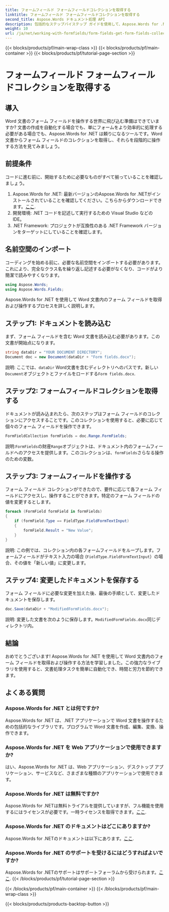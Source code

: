 ```yaml
---
title: フォームフィールド フォームフィールドコレクションを取得する
linktitle: フォームフィールド フォームフィールドコレクションを取得する
second_title: Aspose.Words ドキュメント処理 API
description: 包括的なステップバイステップ ガイドを使用して、Aspose.Words for .NET を使用して Word 文書内のフォーム フィールドを取得および操作する方法を学習します。
weight: 10
url: /ja/net/working-with-formfields/form-fields-get-form-fields-collection/
---
```


{{< blocks/products/pf/main-wrap-class >}}
{{< blocks/products/pf/main-container >}}
{{< blocks/products/pf/tutorial-page-section >}}

# フォームフィールド フォームフィールドコレクションを取得する

## 導入

Word 文書のフォーム フィールドを操作する世界に飛び込む準備はできていますか? 文書の作成を自動化する場合でも、単にフォームをより効率的に処理する必要がある場合でも、Aspose.Words for .NET は頼りになるツールです。Word 文書からフォーム フィールドのコレクションを取得し、それらを段階的に操作する方法を見てみましょう。

## 前提条件

コードに進む前に、開始するために必要なものがすべて揃っていることを確認しましょう。

1.  Aspose.Words for .NET: 最新バージョンのAspose.Words for .NETがインストールされていることを確認してください。こちらからダウンロードできます。[ここ](https://releases.aspose.com/words/net/).
2. 開発環境: .NET コードを記述して実行するための Visual Studio などの IDE。
3. .NET Framework: プロジェクトが互換性のある .NET Framework バージョンをターゲットにしていることを確認します。

## 名前空間のインポート

コーディングを始める前に、必要な名前空間をインポートする必要があります。これにより、完全なクラス名を繰り返し記述する必要がなくなり、コードがより簡潔で読みやすくなります。

```csharp
using Aspose.Words;
using Aspose.Words.Fields;
```

Aspose.Words for .NET を使用して Word 文書内のフォーム フィールドを取得および操作するプロセスを詳しく説明します。

## ステップ1: ドキュメントを読み込む

まず、フォーム フィールドを含む Word 文書を読み込む必要があります。この文書が開始点になります。

```csharp
string dataDir = "YOUR DOCUMENT DIRECTORY";
Document doc = new Document(dataDir + "Form fields.docx");
```

説明: ここでは、`dataDir` Word文書を含むディレクトリへのパスです。新しい`Document`オブジェクトとファイルをロードする`Form fields.docx`.

## ステップ2: フォームフィールドコレクションを取得する

ドキュメントが読み込まれたら、次のステップはフォーム フィールドのコレクションにアクセスすることです。このコレクションを使用すると、必要に応じて個々のフォーム フィールドを操作できます。

```csharp
FormFieldCollection formFields = doc.Range.FormFields;
```

説明:`FormFields`の財産`Range`オブジェクトは、ドキュメント内のフォームフィールドへのアクセスを提供します。このコレクションは、`formFields`さらなる操作のための変数。

## ステップ3: フォームフィールドを操作する

フォーム フィールド コレクションができたので、要件に応じて各フォーム フィールドにアクセスし、操作することができます。特定のフォーム フィールドの値を変更するとします。

```csharp
foreach (FormField formField in formFields)
{
    if (formField.Type == FieldType.FieldFormTextInput)
    {
        formField.Result = "New Value";
    }
}
```

説明: この例では、コレクション内の各フォームフィールドをループします。フォームフィールドがテキスト入力の場合 (`FieldType.FieldFormTextInput`）の場合、その値を「新しい値」に変更します。

## ステップ4: 変更したドキュメントを保存する

フォーム フィールドに必要な変更を加えた後、最後の手順として、変更したドキュメントを保存します。

```csharp
doc.Save(dataDir + "ModifiedFormFields.docx");
```

説明: 変更した文書を次のように保存します。`ModifiedFormFields.docx`同じディレクトリ内。

## 結論

おめでとうございます! Aspose.Words for .NET を使用して Word 文書内のフォーム フィールドを取得および操作する方法を学習しました。この強力なライブラリを使用すると、文書処理タスクを簡単に自動化でき、時間と労力を節約できます。

## よくある質問

### Aspose.Words for .NET とは何ですか?
Aspose.Words for .NET は、.NET アプリケーションで Word 文書を操作するための包括的なライブラリです。プログラムで Word 文書を作成、編集、変換、操作できます。

### Aspose.Words for .NET を Web アプリケーションで使用できますか?
はい、Aspose.Words for .NET は、Web アプリケーション、デスクトップ アプリケーション、サービスなど、さまざまな種類のアプリケーションで使用できます。

### Aspose.Words for .NET は無料ですか?
Aspose.Words for .NETは無料トライアルを提供していますが、フル機能を使用するにはライセンスが必要です。一時ライセンスを取得できます。[ここ](https://purchase.aspose.com/temporary-license/).

### Aspose.Words for .NET のドキュメントはどこにありますか?
 Aspose.Words for .NETのドキュメントは以下にあります。[ここ](https://reference.aspose.com/words/net/).

### Aspose.Words for .NET のサポートを受けるにはどうすればよいですか?
 Aspose.Words for .NETのサポートはサポートフォーラムから受けられます。[ここ](https://forum.aspose.com/c/words/8).
{{< /blocks/products/pf/tutorial-page-section >}}

{{< /blocks/products/pf/main-container >}}
{{< /blocks/products/pf/main-wrap-class >}}

{{< blocks/products/products-backtop-button >}}
